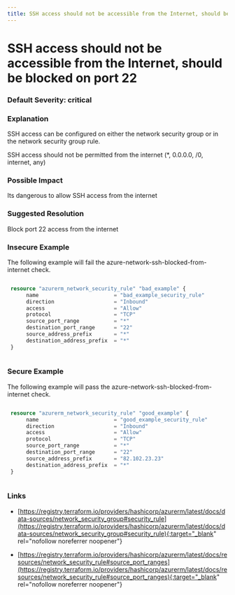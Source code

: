 ```yaml
---
title: SSH access should not be accessible from the Internet, should be blocked on port 22
---
```


# SSH access should not be accessible from the Internet, should be blocked on port 22

### Default Severity: <span class="severity critical">critical</span>

### Explanation

SSH access can be configured on either the network security group or in the network security group rule. 

SSH access should not be permitted from the internet (*, 0.0.0.0, /0, internet, any)

### Possible Impact
Its dangerous to allow SSH access from the internet

### Suggested Resolution
Block port 22 access from the internet


### Insecure Example

The following example will fail the azure-network-ssh-blocked-from-internet check.
```terraform

 resource "azurerm_network_security_rule" "bad_example" {
      name                        = "bad_example_security_rule"
      direction                   = "Inbound"
      access                      = "Allow"
      protocol                    = "TCP"
      source_port_range           = "*"
      destination_port_range      = "22"
      source_address_prefix       = "*"
      destination_address_prefix  = "*"
 }
 
```



### Secure Example

The following example will pass the azure-network-ssh-blocked-from-internet check.
```terraform

 resource "azurerm_network_security_rule" "good_example" {
      name                        = "good_example_security_rule"
      direction                   = "Inbound"
      access                      = "Allow"
      protocol                    = "TCP"
      source_port_range           = "*"
      destination_port_range      = "22"
      source_address_prefix       = "82.102.23.23"
      destination_address_prefix  = "*"
 }
 
```



### Links


- [https://registry.terraform.io/providers/hashicorp/azurerm/latest/docs/data-sources/network_security_group#security_rule](https://registry.terraform.io/providers/hashicorp/azurerm/latest/docs/data-sources/network_security_group#security_rule){:target="_blank" rel="nofollow noreferrer noopener"}

- [https://registry.terraform.io/providers/hashicorp/azurerm/latest/docs/resources/network_security_rule#source_port_ranges](https://registry.terraform.io/providers/hashicorp/azurerm/latest/docs/resources/network_security_rule#source_port_ranges){:target="_blank" rel="nofollow noreferrer noopener"}




